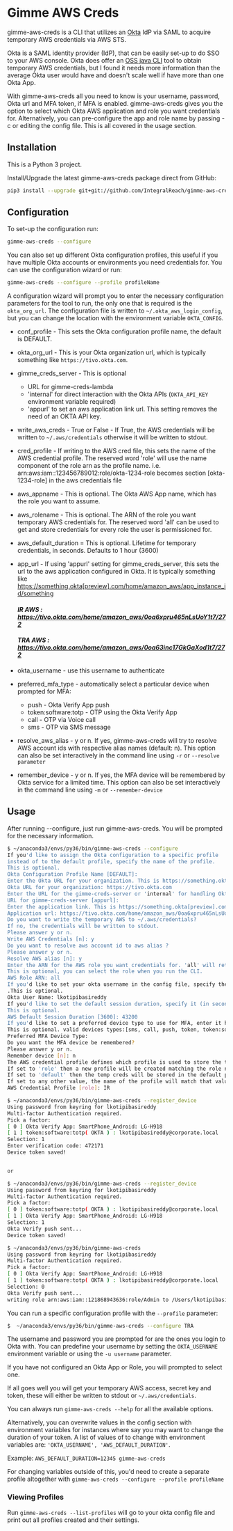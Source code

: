 # Gimme AWS Creds

gimme-aws-creds is a CLI that utilizes an [Okta](https://www.okta.com/) IdP via SAML to acquire temporary AWS credentials via AWS STS.

Okta is a SAML identity provider (IdP), that can be easily set-up to do SSO to your AWS console. Okta does offer an [OSS java CLI]((https://github.com/oktadeveloper/okta-aws-cli-assume-role)) tool to obtain temporary AWS credentials, but I found it needs more information than the average Okta user would have and doesn't scale well if have more than one Okta App.

With gimme-aws-creds all you need to know is your username, password, Okta url and MFA token, if MFA is enabled. gimme-aws-creds gives you the option to select which Okta AWS application and role you want credentials for. Alternatively, you can pre-configure the app and role name by passing -c or editing the config file. This is all covered in the usage section.


## Installation
This is a Python 3 project.


Install/Upgrade the latest gimme-aws-creds package direct from GitHub:
```bash
pip3 install --upgrade git+git://github.com/IntegralReach/gimme-aws-creds.git
```


## Configuration

To set-up the configuration run:
```bash
gimme-aws-creds --configure
```

You can also set up different Okta configuration profiles, this useful if you have multiple Okta accounts or environments you need credentials for. You can use the configuration wizard or run:
```bash
gimme-aws-creds --configure --profile profileName
```

A configuration wizard will prompt you to enter the necessary configuration parameters for the tool to run, the only one that is required is the `okta_org_url`. The configuration file is written to `~/.okta_aws_login_config`, but you can change the location with the environment variable `OKTA_CONFIG`.

- conf_profile - This sets the Okta configuration profile name, the default is DEFAULT.
- okta_org_url - This is your Okta organization url, which is typically something like `https://tivo.okta.com`.

- gimme_creds_server - This is optional
	- URL for gimme-creds-lambda
	- 'internal' for direct interaction with the Okta APIs (`OKTA_API_KEY` environment variable required)
	- 'appurl' to set an aws application link url. This setting removes the need of an OKTA API key.
- write_aws_creds - True or False - If True, the AWS credentials will be written to `~/.aws/credentials` otherwise it will be written to stdout.
- cred_profile - If writing to the AWS cred file, this sets the name of the AWS credential profile.  The reserved word 'role' will use the name component of the role arn as the profile name.  i.e. arn:aws:iam::123456789012:role/okta-1234-role becomes section [okta-1234-role] in the aws credentials file
- aws_appname - This is optional. The Okta AWS App name, which has the role you want to assume.
- aws_rolename - This is optional. The ARN of the role you want temporary AWS credentials for.  The reserved word 'all' can be used to get and store credentials for every role the user is permissioned for.
- aws_default_duration = This is optional. Lifetime for temporary credentials, in seconds. Defaults to 1 hour (3600)
- app_url - If using 'appurl' setting for gimme_creds_server, this sets the url to the aws application configured in Okta. It is typically something like https://something.okta[preview].com/home/amazon_aws/app_instance_id/something <br />
	#### *IR AWS : https://tivo.okta.com/home/amazon_aws/0oa6xpru465nLsUoY1t7/272* <br />
	#### *TRA AWS : https://tivo.okta.com/home/amazon_aws/0oa63inc17GkGaXod1t7/272* <br />
- okta_username - use this username to authenticate
- preferred_mfa_type - automatically select a particular  device when prompted for MFA:
  - push - Okta Verify App push
  - token:software:totp - OTP using the Okta Verify App
  - call - OTP via Voice call
  - sms - OTP via SMS message
- resolve_aws_alias - y or n. If yes, gimme-aws-creds will try to resolve AWS account ids with respective alias names (default: n). This option can also be set interactively in the command line using `-r` or `--resolve parameter`
- remember_device - y or n. If yes, the MFA device will be remembered by Okta service for a limited time. This option can also be set interactively in the command line using `-m` or `--remember-device`

## Usage

After running --configure, just run gimme-aws-creds. You will be prompted for the necessary information.

```bash
$ ~/anaconda3/envs/py36/bin/gimme-aws-creds --configure
If you'd like to assign the Okta configuration to a specific profile
instead of to the default profile, specify the name of the profile.
This is optional.
Okta Configuration Profile Name [DEFAULT]:
Enter the Okta URL for your organization. This is https://something.okta[preview].com
Okta URL for your organization: https://tivo.okta.com
Enter the URL for the gimme-creds-server or 'internal' for handling Okta APIs locally.
URL for gimme-creds-server [appurl]:
Enter the application link. This is https://something.okta[preview].com/home/amazon_aws/<app_id>/something
Application url: https://tivo.okta.com/home/amazon_aws/0oa6xpru465nLsUoY1t7/272
Do you want to write the temporary AWS to ~/.aws/credentials?
If no, the credentials will be written to stdout.
Please answer y or n.
Write AWS Credentials [n]: y
Do you want to resolve aws account id to aws alias ?
Please answer y or n.
Resolve AWS alias [n]: y
Enter the ARN for the AWS role you want credentials for. 'all' will retrieve all roles.
This is optional, you can select the role when you run the CLI.
AWS Role ARN: all
If you'd like to set your okta username in the config file, specify the username
.This is optional.
Okta User Name: lkotipibasireddy
If you'd like to set the default session duration, specify it (in seconds).
This is optional.
AWS Default Session Duration [3600]: 43200
If you'd like to set a preferred device type to use for MFA, enter it here.
This is optional. valid devices types:[sms, call, push, token, token:software:totp]
Preferred MFA Device Type: 
Do you want the MFA device be remembered?
Please answer y or n.
Remember device [n]: n
The AWS credential profile defines which profile is used to store the temp AWS creds.
If set to 'role' then a new profile will be created matching the role name assumed by the user.
If set to 'default' then the temp creds will be stored in the default profile
If set to any other value, the name of the profile will match that value.
AWS Credential Profile [role]: IR

$ ~/anaconda3/envs/py36/bin/gimme-aws-creds --register_device
Using password from keyring for lkotipibasireddy
Multi-factor Authentication required.
Pick a factor:
[ 0 ] Okta Verify App: SmartPhone_Android: LG-H918
[ 1 ] token:software:totp( OKTA ) : lkotipibasireddy@corporate.local
Selection: 1
Enter verification code: 472171
Device token saved!


or

$ ~/anaconda3/envs/py36/bin/gimme-aws-creds --register_device
Using password from keyring for lkotipibasireddy
Multi-factor Authentication required.
Pick a factor:
[ 0 ] token:software:totp( OKTA ) : lkotipibasireddy@corporate.local
[ 1 ] Okta Verify App: SmartPhone_Android: LG-H918
Selection: 1
Okta Verify push sent...
Device token saved!

$ ~/anaconda3/envs/py36/bin/gimme-aws-creds
Using password from keyring for lkotipibasireddy
Multi-factor Authentication required.
Pick a factor:
[ 0 ] Okta Verify App: SmartPhone_Android: LG-H918
[ 1 ] token:software:totp( OKTA ) : lkotipibasireddy@corporate.local
Selection: 0
Okta Verify push sent...
writing role arn:aws:iam::121868943636:role/Admin to /Users/lkotipibasireddy/.aws/credentials


```

You can run a specific configuration profile with the `--profile` parameter:

```bash
$  ~/anaconda3/envs/py36/bin/gimme-aws-creds --configure TRA
```

The username and password you are prompted for are the ones you login to Okta with. You can predefine your username by setting the `OKTA_USERNAME` environment variable or using the `-u username` parameter.

If you have not configured an Okta App or Role, you will prompted to select one.

If all goes well you will get your temporary AWS access, secret key and token, these will either be written to stdout or `~/.aws/credentials`.

You can always run `gimme-aws-creds --help` for all the available options.

Alternatively, you can overwrite values in the config section with environment variables for instances where say you may want to change the duration of your token. 
A list of values of to change with environment variables are: `'OKTA_USERNAME', 'AWS_DEFAULT_DURATION'`. 

Example: `AWS_DEFAULT_DURATION=12345 gimme-aws-creds`

For changing variables outside of this, you'd need to create a separate profile altogether with `gimme-aws-creds --configure --profile profileName`

### Viewing Profiles
Run `gimme-aws-creds --list-profiles` will go to your okta config file and print out all profiles created and their settings. 


